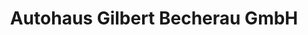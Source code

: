 ---
title: "Autohaus Gilbert Becherau GmbH"
url: /hagen/autohaus-gilbert-becherau-gmbh-delsterner-ufer/
shop: Autowerkstatt
---